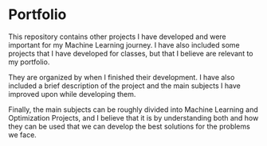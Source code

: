 # Portfolio

This repository contains other projects I have developed and were important for my Machine Learning journey. I have also included some projects that I have developed for classes, but that I believe are relevant to my portfolio.

They are organized by when I finished their development. I have also included a brief description of the project and the main subjects I have improved upon while developing them. 

Finally, the main subjects can be roughly divided into Machine Learning and Optimization Projects, and I believe that it is by understanding both and how they can be used that we can develop the best solutions for the problems we face.

